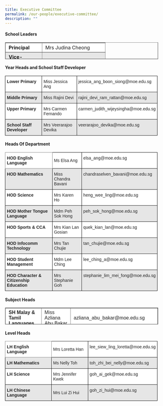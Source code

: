 ```yaml
---
title: Executive Committee
permalink: /our-people/executive-committee/
description: ""
---
```

#### **School Leaders**

<table border="1" style="box-sizing: inherit; border-collapse: collapse; border-spacing: 0px; max-width: 100%; height: 53px; width: 779px;"><tbody style="box-sizing: inherit;"><tr style="box-sizing: inherit; background: rgb(255, 255, 255);"><td style="box-sizing: inherit; padding: 5px 10px; width: 69px;"><strong style="box-sizing: inherit; font-weight: bold;">Principal</strong></td><td style="box-sizing: inherit; padding: 5px 10px; width: 188px;">Mrs Judina Cheong</td></tr><tr style="box-sizing: inherit; background: rgb(230, 230, 230);"><td style="box-sizing: inherit; padding: 5px 10px; width: 69px;"><strong style="box-sizing: inherit; font-weight: bold;">Vice-Principal (Curriculum)</strong></td><td style="box-sizing: inherit; padding: 5px 10px; width: 188px;">Mrs Charmaine Lee</td></tr><tr style="box-sizing: inherit; background: rgb(255, 255, 255);"><td style="box-sizing: inherit; padding: 5px 10px; width: 69px;"><strong style="box-sizing: inherit; font-weight: bold;">Vice-Principal (Admin)</strong></td><td style="box-sizing: inherit; padding: 5px 10px; width: 188px;">Mrs Yvonne Tan</td></tr></tbody></table>

#### **Year Heads and School Staff Developer**

<style type="text/css">
.tg  {border-collapse:collapse;border-spacing:0;}
.tg td{border-color:black;border-style:solid;border-width:1px;font-family:Arial, sans-serif;font-size:14px;
  overflow:hidden;padding:10px 5px;word-break:normal;}
.tg th{border-color:black;border-style:solid;border-width:1px;font-family:Arial, sans-serif;font-size:14px;
  font-weight:normal;overflow:hidden;padding:10px 5px;word-break:normal;}
.tg .tg-l2bf{background-color:#FFF;color:#222;font-weight:bold;text-align:left;vertical-align:top}
.tg .tg-h5mn{background-color:#E6E6E6;color:#222;text-align:left;vertical-align:middle}
.tg .tg-xyrl{background-color:#E6E6E6;color:#222;text-align:left;vertical-align:top}
.tg .tg-tsok{background-color:#FFF;color:#222;text-align:left;vertical-align:top}
.tg .tg-rs0e{background-color:#E6E6E6;color:#222;font-weight:bold;text-align:left;vertical-align:top}
.tg .tg-1ppo{background-color:#FFF;color:#222;text-align:left;vertical-align:middle}
.tg .tg-lygy{background-color:#FFF;color:#222;text-align:center;vertical-align:top}
</style>
<table class="tg">
<thead>
  <tr>
    <th class="tg-l2bf"><span style="font-weight:bold">Lower Primary</span></th>
    <th class="tg-tsok">Miss Jessica Ang</th>
    <th class="tg-tsok">jessica_ang_boon_siong@moe.edu.sg</th>
  </tr>
</thead>
<tbody>
  <tr>
    <td class="tg-rs0e"><span style="font-weight:bold">Middle Primary</span></td>
    <td class="tg-xyrl">Miss Rajini Devi</td>
    <td class="tg-xyrl">rajini_devi_ram_rattan@moe.edu.sg</td>
  </tr>
  <tr>
    <td class="tg-l2bf"><span style="font-weight:bold">Upper Primary</span></td>
    <td class="tg-1ppo">Mrs Carmen Fernando</td>
    <td class="tg-lygy">carmen_judith_wijeysingha@moe.edu.sg</td>
  </tr>
  <tr>
    <td class="tg-rs0e"><span style="font-weight:bold">School Staff Developer</span></td>
    <td class="tg-h5mn">Mrs Veerarajoo Devika</td>
    <td class="tg-xyrl">veerarajoo_devika@moe.edu.sg</td>
  </tr>
</tbody>
</table>

#### **Heads Of Department**

<style type="text/css">
.tg  {border-collapse:collapse;border-spacing:0;}
.tg td{border-color:black;border-style:solid;border-width:1px;font-family:Arial, sans-serif;font-size:14px;
  overflow:hidden;padding:10px 5px;word-break:normal;}
.tg th{border-color:black;border-style:solid;border-width:1px;font-family:Arial, sans-serif;font-size:14px;
  font-weight:normal;overflow:hidden;padding:10px 5px;word-break:normal;}
.tg .tg-l2bf{background-color:#FFF;color:#222;font-weight:bold;text-align:left;vertical-align:top}
.tg .tg-h5mn{background-color:#E6E6E6;color:#222;text-align:left;vertical-align:middle}
.tg .tg-xyrl{background-color:#E6E6E6;color:#222;text-align:left;vertical-align:top}
.tg .tg-0f6e{background-color:#FFF;border-color:inherit;color:#222;font-weight:bold;text-align:left;vertical-align:top}
.tg .tg-1ppo{background-color:#FFF;color:#222;text-align:left;vertical-align:middle}
.tg .tg-tsok{background-color:#FFF;color:#222;text-align:left;vertical-align:top}
.tg .tg-rs0e{background-color:#E6E6E6;color:#222;font-weight:bold;text-align:left;vertical-align:top}
</style>
<table class="tg">
<thead>
  <tr>
    <th class="tg-0f6e"><span style="font-weight:bold">HOD English Language</span></th>
    <th class="tg-1ppo">Ms Elsa Ang</th>
    <th class="tg-tsok">elsa_ang@moe.edu.sg</th>
  </tr>
</thead>
<tbody>
  <tr>
    <td class="tg-rs0e"><span style="font-weight:bold">HOD Mathematics</span></td>
    <td class="tg-h5mn">Miss Chandra Bavani</td>
    <td class="tg-xyrl">chandraselven_bavani@moe.edu.sg</td>
  </tr>
  <tr>
    <td class="tg-l2bf"><span style="font-weight:bold">HOD Science</span></td>
    <td class="tg-1ppo">Mrs Karen Ho</td>
    <td class="tg-tsok">heng_wee_ling@moe.edu.sg</td>
  </tr>
  <tr>
    <td class="tg-rs0e"><span style="font-weight:bold">HOD Mother Tongue Language</span></td>
    <td class="tg-h5mn">Mdm Peh Sok Hong</td>
    <td class="tg-xyrl">peh_sok_hong@moe.edu.sg</td>
  </tr>
  <tr>
    <td class="tg-l2bf"><span style="font-weight:bold">HOD Sports &amp; CCA</span></td>
    <td class="tg-1ppo">Mrs Kian Lan Gosian</td>
    <td class="tg-tsok">quek_kian_lan@moe.edu.sg</td>
  </tr>
  <tr>
    <td class="tg-rs0e"><span style="font-weight:bold">HOD Infocomm Technology</span></td>
    <td class="tg-h5mn">Mrs Tan Chujie</td>
    <td class="tg-xyrl">tan_chujie@moe.edu.sg</td>
  </tr>
  <tr>
    <td class="tg-l2bf"><span style="font-weight:bold">HOD Student Management</span></td>
    <td class="tg-1ppo">Mdm Lee Ching</td>
    <td class="tg-tsok">lee_ching_a@moe.edu.sg</td>
  </tr>
  <tr>
    <td class="tg-rs0e"><span style="font-weight:bold">HOD Character &amp; Citizenship Education</span></td>
    <td class="tg-h5mn">Mrs Stephanie Goh</td>
    <td class="tg-xyrl">stephanie_lim_mei_fong@moe.edu.sg</td>
  </tr>
</tbody>
</table>

#### **Subject Heads**

<table border="1" style="box-sizing: inherit; border-collapse: collapse; border-spacing: 0px; max-width: 100%; color: rgb(34, 34, 34); font-family: &quot;Source Sans Pro&quot;, sans-serif; font-size: 16px; font-style: normal; font-variant-ligatures: normal; font-variant-caps: normal; font-weight: 400; letter-spacing: normal; orphans: 2; text-align: start; text-transform: none; white-space: normal; widows: 2; word-spacing: 0px; -webkit-text-stroke-width: 0px; background-color: rgb(255, 255, 255); text-decoration-thickness: initial; text-decoration-style: initial; text-decoration-color: initial; height: 53px; width: 773.984px;"><tbody style="box-sizing: inherit;"><tr style="box-sizing: inherit; background: rgb(255, 255, 255);"><td style="box-sizing: inherit; padding: 5px 10px; width: 154px;"><strong style="box-sizing: inherit; font-weight: bold;">SH Malay &amp; Tamil Languages</strong></td><td style="box-sizing: inherit; padding: 5px 10px; width: 158px;">Miss Azliana Abu Bakar</td><td style="box-sizing: inherit; padding: 5px 10px; width: 204.984px;"><span style="box-sizing: inherit; font-size: 12pt; text-align: center;">azliana_abu_bakar@moe.edu.sg</span></td></tr><tr style="box-sizing: inherit; background: rgb(230, 230, 230);"><td style="box-sizing: inherit; padding: 5px 10px; width: 154px;"><strong style="box-sizing: inherit; font-weight: bold;">SH Aesthetics<br style="box-sizing: inherit;">(Music)</strong></td><td style="box-sizing: inherit; padding: 5px 10px; width: 158px;">Ms Carolyn Tan</td><td style="box-sizing: inherit; padding: 5px 10px; width: 204.984px;"><span style="box-sizing: inherit; font-size: 12pt; text-align: center;">carolyn_tan_phek_gek@moe.edu.sg</span></td></tr><tr style="box-sizing: inherit; background: rgb(255, 255, 255);"><td style="box-sizing: inherit; padding: 5px 10px; width: 154px;"><strong style="box-sizing: inherit; font-weight: bold;">SH Infocomm Technology</strong></td><td style="box-sizing: inherit; padding: 5px 10px; width: 158px;">Mr Low Hock Siang</td><td style="box-sizing: inherit; padding: 5px 10px; width: 204.984px;"><span style="box-sizing: inherit; font-size: 12pt; text-align: center;">low_hock_siang@moe.edu.sg</span></td></tr><tr style="box-sizing: inherit; background: rgb(230, 230, 230);"><td style="box-sizing: inherit; padding: 5px 10px; width: 154px;"><strong style="box-sizing: inherit; font-weight: bold;">SH Student Leadership</strong></td><td style="box-sizing: inherit; padding: 5px 10px; width: 158px;">Mrs Angeline Chiew</td><td style="box-sizing: inherit; padding: 5px 10px; width: 204.984px;"><span style="box-sizing: inherit; font-size: 12pt; text-align: center;">angeline_ng_swee_kim@moe.edu.sg</span></td></tr><tr style="box-sizing: inherit; background: rgb(255, 255, 255);"><td style="box-sizing: inherit; padding: 5px 10px; width: 154px;"><strong style="box-sizing: inherit; font-weight: bold;">SH Pastoral Care / Values-in-Action</strong></td><td style="box-sizing: inherit; padding: 5px 10px; width: 158px;">Ms Ophelia Chiu</td><td style="box-sizing: inherit; padding: 5px 10px; width: 204.984px;"><span style="box-sizing: inherit; font-size: 12pt; text-align: center;">chiu_cheuk_yi_ophelia@moe.edu.sg</span></td></tr><tr style="box-sizing: inherit; background: rgb(230, 230, 230);"><td style="box-sizing: inherit; padding: 5px 10px; width: 154px;"><strong style="box-sizing: inherit; font-weight: bold;">SH Innovation</strong></td><td style="box-sizing: inherit; padding: 5px 10px; width: 158px;">Mr Jason Yeo</td><td style="box-sizing: inherit; padding: 5px 10px; width: 204.984px;"><span style="box-sizing: inherit; font-size: 12pt; text-align: center;">yeo_hup_teck@moe.edu.sg</span></td></tr></tbody></table>

#### **Level Heads**

<style type="text/css">
.tg  {border-collapse:collapse;border-spacing:0;}
.tg td{border-color:black;border-style:solid;border-width:1px;font-family:Arial, sans-serif;font-size:14px;
  overflow:hidden;padding:10px 5px;word-break:normal;}
.tg th{border-color:black;border-style:solid;border-width:1px;font-family:Arial, sans-serif;font-size:14px;
  font-weight:normal;overflow:hidden;padding:10px 5px;word-break:normal;}
.tg .tg-l2bf{background-color:#FFF;color:#222;font-weight:bold;text-align:left;vertical-align:top}
.tg .tg-h5mn{background-color:#E6E6E6;color:#222;text-align:left;vertical-align:middle}
.tg .tg-xyrl{background-color:#E6E6E6;color:#222;text-align:left;vertical-align:top}
.tg .tg-0f6e{background-color:#FFF;border-color:inherit;color:#222;font-weight:bold;text-align:left;vertical-align:top}
.tg .tg-1ppo{background-color:#FFF;color:#222;text-align:left;vertical-align:middle}
.tg .tg-tsok{background-color:#FFF;color:#222;text-align:left;vertical-align:top}
.tg .tg-rs0e{background-color:#E6E6E6;color:#222;font-weight:bold;text-align:left;vertical-align:top}
</style>
<table class="tg">
<thead>
  <tr>
    <th class="tg-0f6e"><span style="font-weight:bold">LH English Language</span></th>
    <th class="tg-1ppo">Mrs Loretta Han</th>
    <th class="tg-tsok">lee_siew_ling_loretta@moe.edu.sg</th>
  </tr>
</thead>
<tbody>
  <tr>
    <td class="tg-rs0e"><span style="font-weight:bold">LH Mathematics</span></td>
    <td class="tg-h5mn">Ms Nelly Toh</td>
    <td class="tg-xyrl">toh_zhi_bei_nelly@moe.edu.sg</td>
  </tr>
  <tr>
    <td class="tg-l2bf"><span style="font-weight:bold">LH Science</span></td>
    <td class="tg-1ppo">Mrs Jennifer Kwek</td>
    <td class="tg-tsok">goh_ai_gek@moe.edu.sg</td>
  </tr>
  <tr>
    <td class="tg-rs0e"><span style="font-weight:bold">LH Chinese Language</span><br></td>
    <td class="tg-h5mn">Mrs Lui Zi Hui</td>
    <td class="tg-xyrl">goh_zi_hui@moe.edu.sg</td>
  </tr>
</tbody>
</table>